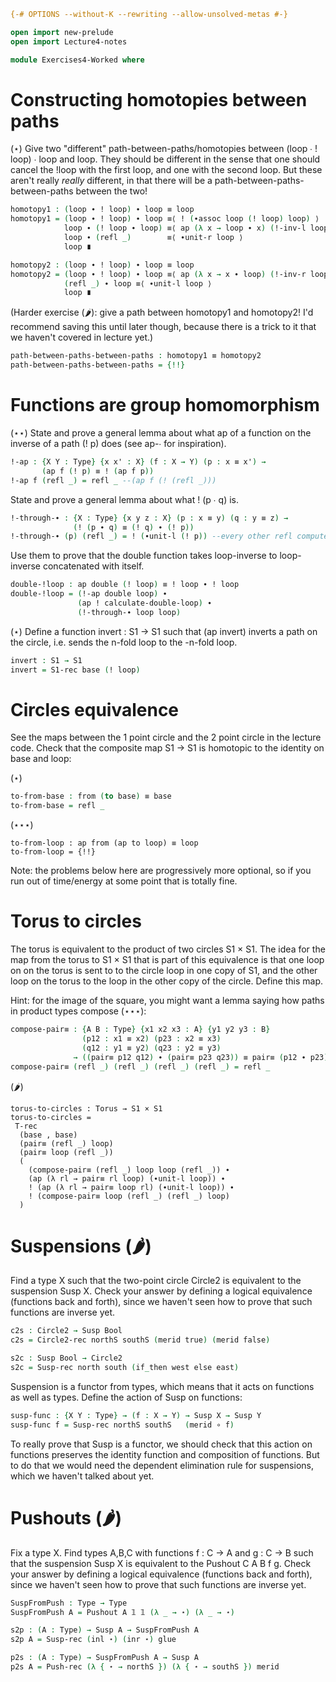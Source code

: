 ```agda
{-# OPTIONS --without-K --rewriting --allow-unsolved-metas #-}

open import new-prelude
open import Lecture4-notes

module Exercises4-Worked where
```

# Constructing homotopies between paths

(⋆) Give two "different" path-between-paths/homotopies between (loop ∙ !
loop) ∙ loop and loop.  They should be different in the sense that one
should cancel the !loop with the first loop, and one with the second
loop.  But these aren't really *really* different, in that there will be
a path-between-paths-between-paths between the two!  

```agda
homotopy1 : (loop ∙ ! loop) ∙ loop ≡ loop
homotopy1 = (loop ∙ ! loop) ∙ loop ≡⟨ ! (∙assoc loop (! loop) loop) ⟩
            loop ∙ (! loop ∙ loop) ≡⟨ ap (λ x → loop ∙ x) (!-inv-l loop) ⟩ 
            loop ∙ (refl _)        ≡⟨ ∙unit-r loop ⟩
            loop ∎

homotopy2 : (loop ∙ ! loop) ∙ loop ≡ loop
homotopy2 = (loop ∙ ! loop) ∙ loop ≡⟨ ap (λ x → x ∙ loop) (!-inv-r loop) ⟩
            (refl _) ∙ loop ≡⟨ ∙unit-l loop ⟩ 
            loop ∎
```

(Harder exercise (🌶️): give a path between homotopy1 and
homotopy2! I'd recommend saving this until later though, because there
is a trick to it that we haven't covered in lecture yet.)

```agda
path-between-paths-between-paths : homotopy1 ≡ homotopy2
path-between-paths-between-paths = {!!}
```

# Functions are group homomorphism 

(⋆⋆) State and prove a general lemma about what ap of a function on the
inverse of a path (! p) does (see ap-∙ for inspiration).  

```agda
!-ap : {X Y : Type} {x x' : X} (f : X → Y) (p : x ≡ x') →
       (ap f (! p) ≡ ! (ap f p))
!-ap f (refl _) = refl _ --(ap f (! (refl _)))
```

State and prove a general lemma about what ! (p ∙ q) is.
```agda
!-through-∙ : {X : Type} {x y z : X} (p : x ≡ y) (q : y ≡ z) →
              (! (p ∙ q) ≡ (! q) ∙ (! p))
!-through-∙ (p) (refl _) = ! (∙unit-l (! p)) --every other refl computes
```

Use them to prove that the double function takes loop-inverse to
loop-inverse concatenated with itself.

```agda
double-!loop : ap double (! loop) ≡ ! loop ∙ ! loop
double-!loop = (!-ap double loop) ∙
               (ap ! calculate-double-loop) ∙
               (!-through-∙ loop loop)
```

(⋆) Define a function invert : S1 → S1 such that (ap invert) inverts a path
on the circle, i.e. sends the n-fold loop to the -n-fold loop.  

```agda
invert : S1 → S1
invert = S1-rec base (! loop)
```

# Circles equivalence

See the maps between the 1 point circle and the 2 point circle in the
lecture code.  Check that the composite map S1 → S1
is homotopic to the identity on base and loop:

(⋆) 

```agda
to-from-base : from (to base) ≡ base
to-from-base = refl _
```

(⋆⋆⋆) 

```
to-from-loop : ap from (ap to loop) ≡ loop
to-from-loop = {!!}
```

Note: the problems below here are progressively more optional, so if you
run out of time/energy at some point that is totally fine.  

# Torus to circles

The torus is equivalent to the product of two circles S1 × S1.  The idea
for the map from the torus to S1 × S1 that is part of this equivalence
is that one loop on on the torus is sent to to the circle loop in one
copy of S1, and the other loop on the torus to the loop in the other
copy of the circle.  Define this map.  

Hint: for the image of the square, you might want a lemma saying how
paths in product types compose (⋆⋆⋆):

```agda
compose-pair≡ : {A B : Type} {x1 x2 x3 : A} {y1 y2 y3 : B}
                (p12 : x1 ≡ x2) (p23 : x2 ≡ x3)
                (q12 : y1 ≡ y2) (q23 : y2 ≡ y3)
              → ((pair≡ p12 q12) ∙ (pair≡ p23 q23)) ≡ pair≡ (p12 ∙ p23) (q12 ∙ q23) [ (x1 , y1) ≡ (x3 , y3) [ A × B ] ]
compose-pair≡ (refl _) (refl _) (refl _) (refl _) = refl _
```

(🌶️)
```
torus-to-circles : Torus → S1 × S1
torus-to-circles =
 T-rec
  (base , base)
  (pair≡ (refl _) loop)
  (pair≡ loop (refl _))
  (
    (compose-pair≡ (refl _) loop loop (refl _)) ∙
    (ap (λ rl → pair≡ rl loop) (∙unit-l loop)) ∙
    ! (ap (λ rl → pair≡ loop rl) (∙unit-l loop)) ∙
    ! (compose-pair≡ loop (refl _) (refl _) loop)
  )
```

# Suspensions (🌶️)

Find a type X such that the two-point circle Circle2 is equivalent to
the suspension Susp X.  Check your answer by defining a logical
equivalence (functions back and forth), since we haven't seen how to
prove that such functions are inverse yet.

```agda
c2s : Circle2 → Susp Bool
c2s = Circle2-rec northS southS (merid true) (merid false)

s2c : Susp Bool → Circle2
s2c = Susp-rec north south (if_then west else east)
```

Suspension is a functor from types, which means that it acts on
functions as well as types.  Define the action of Susp on functions:

```agda
susp-func : {X Y : Type} → (f : X → Y) → Susp X → Susp Y
susp-func f = Susp-rec northS southS   (merid ∘ f)
```

To really prove that Susp is a functor, we should check that this action
on functions preserves the identity function and composition of
functions. But to do that we would need the dependent elimination rule
for suspensions, which we haven't talked about yet.

# Pushouts (🌶️)

Fix a type X.  Find types A,B,C with functions f : C → A and g : C → B
such that the suspension Susp X is equivalent to the Pushout C A B f g.
Check your answer by defining a logical equivalence (functions back and
forth), since we haven't seen how to prove that such functions are
inverse yet.

```agda
SuspFromPush : Type → Type
SuspFromPush A = Pushout A 𝟙 𝟙 (λ _ → ⋆) (λ _ → ⋆)

s2p : (A : Type) → Susp A → SuspFromPush A
s2p A = Susp-rec (inl ⋆) (inr ⋆) glue

p2s : (A : Type) → SuspFromPush A → Susp A
p2s A = Push-rec (λ { ⋆ → northS }) (λ { ⋆ → southS }) merid
```

